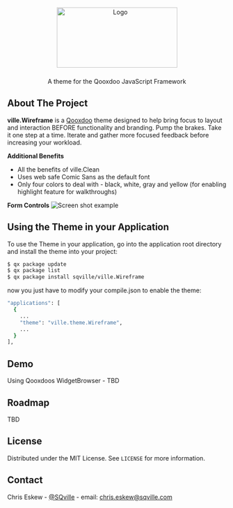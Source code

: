 <!-- PROJECT LOGO -->
<br />
<p align="center">
  <a href="https://github.com/sqville/ville.Wireframe">
    <img src="ville_Wireframe.png" alt="Logo" width="277" height="138">
  </a>

  <h3 align="center"></h3>

  <p align="center">
    A theme for the Qooxdoo JavaScript Framework
  </p>
</p>

<!-- ABOUT THE PROJECT -->
## About The Project

**ville.Wireframe** is a [Qooxdoo](https://qooxdoo.org/) theme designed to help bring focus to layout and interaction BEFORE functionality and branding. Pump the brakes. Take it one step at a time. Iterate and gather more focused feedback before increasing your workload. 

**Additional Benefits**
* All the benefits of ville.Clean 
* Uses web safe Comic Sans as the default font
* Only four colors to deal with - black, white, gray and yellow (for enabling highlight feature for walkthroughs)

**Form Controls**
<img src="ville_Wireframe_Form.PNG" alt="Screen shot example">


<!-- GETTING STARTED -->
## Using the Theme in your Application
To use the Theme in your application, go into the application root directory and install the theme into your project:
```sh
$ qx package update
$ qx package list
$ qx package install sqville/ville.Wireframe
```
now you just have to modify your compile.json to enable the theme:
```sh
"applications": [
  {
    ...
    "theme": "ville.theme.Wireframe",
    ...
  }
],
```

<!-- DEMOS -->
## Demo
Using Qooxdoos WidgetBrowser - TBD

<!-- ROADMAP -->
## Roadmap

TBD


<!-- LICENSE -->
## License

Distributed under the MIT License. See `LICENSE` for more information.



<!-- CONTACT -->
## Contact

Chris Eskew - [@SQville](https://twitter.com/SQville) - email: chris.eskew@sqville.com
